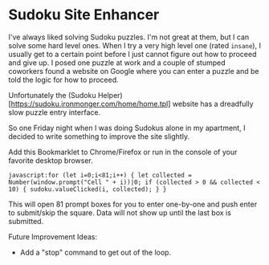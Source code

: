 # Sudoku Site Enhancer

I've always liked solving Sudoku puzzles. I'm not great at them, but I can solve some hard level ones. When I try a very high level one (rated `insane`), I usually get to a certain point before I just cannot figure out how to proceed and give up. I posed one puzzle at work and a couple of stumped coworkers found a website on Google where you can enter a puzzle and be told the logic for how to proceed.

Unfortunately the (Sudoku Helper)[https://sudoku.ironmonger.com/home/home.tpl] website has a dreadfully slow puzzle entry interface. 

So one Friday night when I was doing Sudokus alone in my apartment, I decided to write something to improve the site slightly.

Add this Bookmarklet to Chrome/Firefox or run in the console of your favorite desktop browser.

```
javascript:for (let i=0;i<81;i++) { let collected = Number(window.prompt("Cell " + i))|0; if (collected > 0 && collected < 10) { sudoku.valueClicked(i, collected); } }
```

This will open 81 prompt boxes for you to enter one-by-one and push enter to submit/skip the square. Data will not show up until the last box is submitted.

Future Improvement Ideas:

- Add a "stop" command to get out of the loop.

